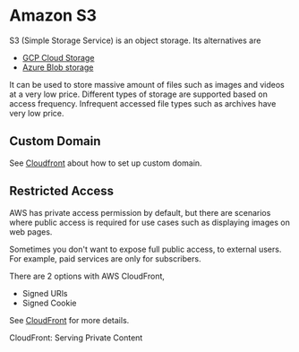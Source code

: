 # Amazon S3

S3 (Simple Storage Service) is an object storage. Its alternatives are

- [GCP Cloud Storage](https://cloud.google.com/storage)
- [Azure Blob storage](https://azure.microsoft.com/en-ca/services/storage/blobs/)

It can be used to store massive amount of files such as images and videos at a very low price. Different types of storage are supported based on access frequency. Infrequent accessed file types such as archives have very low price.

## Custom Domain

See [Cloudfront](./Cloudfront.md) about how to set up custom domain.

## Restricted Access

AWS has private access permission by default, but there are scenarios where public access is required for use cases such as displaying images on web pages.

Sometimes you don't want to expose full public access, to external users. For example, paid services are only for subscribers.

There are 2 options with AWS CloudFront,

- Signed URls
- Signed Cookie

See [CloudFront](./CloudFront.md) for more details.

<a src="./CloudFront.md#serving-private-content-with-signed-urls-and-signed-cookies">CloudFront: Serving Private Content</a>
